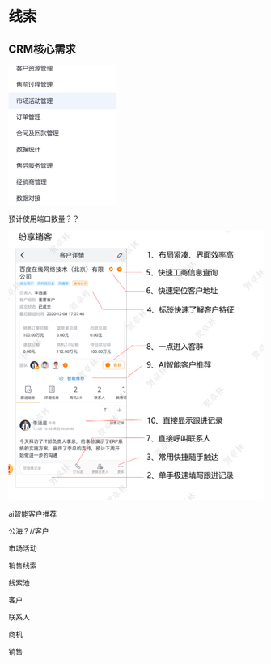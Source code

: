 # 线索

## CRM核心需求

<img src="image/1683182042767.png" alt="1683182042767" style="zoom:50%;" />

预计使用端口数量？？

![1683198224635](image/1683198224635.png)

ai智能客户推荐



公海？//客户

市场活动

销售线索

线索池

客户

联系人

商机

销售



